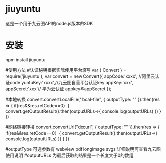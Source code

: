 # jiuyuntu
这是一个用于九云图API的node.js版本的SDK
# 安装
 npm install jiuyuntu
 
#使用方法
#认证秘钥根据实际使用平台填写
var { Convert } = require('jiuyuntu');
var convert = new Convert({
appCode:'xxxx',    //阿里云认证code
yuntuKey:'xxxx',//九云图自营平台认证key
appKey:'xxx',
appSecret:'xxx'// 华为云认证 appkey与appSecret
});

#本地转换
convert.convertLocalFile("local-file", { outputType: "" }).then(res => {
    if(res&&res.retCode==0）{
    convert.getOutputResult().then(outputURLs=>{
             console.log(outputURLs)
    })
    }
})

#网络链接转换
convert.convertUrl("docurl", { outputType: "" }).then(res => {
    if(res&&res.retCode==0）{
    convert.getOutputResult().then(outputURLs=>{
             console.log(outputURLs)
    })
    }
})

#outputType 可选参数有 webview pdf longimage svgs 详细说明可查看九云图使用说明
#outputURLs 为最后获取的结果是一个长度大于0的数组
